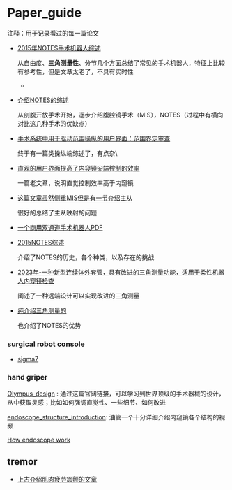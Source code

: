 # Paper_guide

注释：用于记录看过的每一篇论文

* [2015年NOTES手术机器人综述](https://link.springer.com/article/10.1007/s00464-014-3816-z)

  从自由度、**三角测量性**、分节几个方面总结了常见的手术机器人，特征上比较有参考性，但是文章太老了，不具有实时性

  * 

* [介绍NOTES的综述](https://journals.lww.com/annalsofsurgery/pages/articleviewer.aspx?year=2008&issue=04000&article=00005&type=Fulltext)

  从剖腹开放手术开始，逐步介绍腹腔镜手术（MIS），NOTES（过程中有横向对比这几种手术的优缺点）

* [手术系统中用于驱动范围操纵的用户界面：范围界定审查](https://link.springer.com/article/10.1007/s00464-023-09981-0)

  终于有一篇类操纵端综述了，有点杂\

* [直观的用户界面提高了内窥镜尖端控制的效率](https://link.springer.com/article/10.1007/s00464-014-3510-1)

  一篇老文章，说明直觉控制效率高于内窥镜

* [这篇文章虽然侧重MIS但是有一节介绍主从](https://ieeexplore.ieee.org/abstract/document/9779312)

  很好的总结了主从映射的问题

* [一个商用双通道手术机器人PDF](https://eaes.eu/wp-content/uploads/2016/11/FORGIONE_NOTES_and_TEM.pdf)

* [2015NOTES综述](https://academic.oup.com/bjs/article/102/2/e73/6141439#228305613)

  介绍了NOTES的历史，各个种类，以及存在的挑战

* [2023年-一种新型连续体外套管，具有改进的三角测量功能，适用于柔性机器人内窥镜检查](https://ieeexplore.ieee.org/abstract/document/10180212)

  阐述了一种远端设计可以实现改进的三角测量

* [纯介绍三角测量的](https://link.springer.com/article/10.1007/s00464-011-1650-0)

  也介绍了NOTES的优势

  


### surgical robot console

* [sigma7](https://ieeexplore.ieee.org/abstract/document/6094433)



### hand griper

[Olympus_design](https://www.olympus-global.com/technology/design/story/surgicalenergydevice/?page=technology_design) : 通过这篇官网链接，可以学习到世界顶级的手术器械的设计，从中获取灵感；比如如何强调直觉性、一些细节、如何改进

[endoscope_structure_introduction](https://www.youtube.com/watch?v=kHONXxQK3iE&t=504s): 油管一个十分详细介绍内窥镜各个结构的视频

[How endoscope work](https://clinicalgate.com/how-endoscopes-work/)



## tremor

* [上古介绍肌肉疲劳震颤的文章](https://www.sciencedirect.com/science/article/pii/S0363502379801276)



  

  


